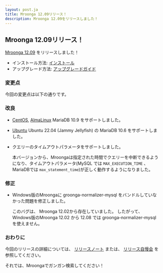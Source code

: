 ```yaml
---
layout: post.ja
title: Mroonga 12.09リリース！
description: Mroonga 12.09をリリースしました！
---
```


## Mroonga 12.09リリース！

[Mroonga 12.09](/ja/docs/news.html#release-12-09) をリリースしました！

* インストール方法: [インストール](/ja/docs/install.html)
* アップグレード方法: [アップグレードガイド](/ja/docs/upgrade.html)

### 変更点

今回の変更点は以下の通りです。

### 改良

* [CentOS](/ja/docs/install/centos.html), [AlmaLinux](/ja/docs/install/almalinux.html) MariaDB 10.9 をサポートしました。

* [Ubuntu](/ja/docs/install/ubuntu.html) Ubuntu 22.04 (Jammy Jellyfish) の MariaDB 10.6 をサポートしました。

* クエリーのタイムアウトパラメータをサポートしました。

  本バージョンから、Mroongaは指定された時間でクエリーを中断できるようになり、タイムアウトパラメータ(MySQL では ``MAX_EXECUTION_TIME`` 、MariaDBでは ``max_statement_time``)が正しく動作するようになりました。

### 修正

* Windows版のMroongaに groonga-normalizer-mysql をバンドルしていなかった問題を修正しました。

  このバグは、 Mroonga 12.02から存在していました。
  したがって、Windows版のMroonga 12.02 から 12.08 では groonga-normalizer-mysql を使えません。

### おわりに

今回のリリースの詳細については、 [リリースノート](/ja/docs/news.html#release-12-09) または、 [リリース自慢会](https://www.youtube.com/watch?v=-urwAIXdQSs) を参照してください。

それでは、Mroongaでガンガン検索してください！
